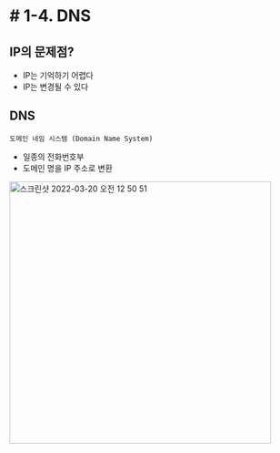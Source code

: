 # # 1-4. DNS

## IP의 문제점? 

* IP는 기억하기 어렵다
* IP는 변경될 수 있다

## DNS
```도메인 네임 시스템 (Domain Name System)```

* 일종의 전화번호부
* 도메인 명을 IP 주소로 변환

<img width="460" alt="스크린샷 2022-03-20 오전 12 50 51" src="https://user-images.githubusercontent.com/97823928/159128235-c97a6301-f6c0-47ee-8060-ebbd954264b9.png">
